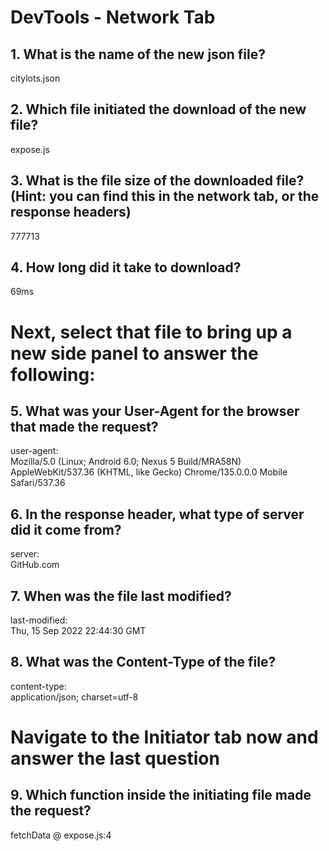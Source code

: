 #   DevTools - Network Tab
## 1. What is the name of the new json file?
citylots.json
## 2. Which file initiated the download of the new file?
expose.js
## 3. What is the file size of the downloaded file? (Hint: you can find this in the network tab, or the response headers)
777713
## 4. How long did it take to download?
69ms
# Next, select that file to bring up a new side panel to answer the following:
## 5. What was your User-Agent for the browser that made the request?
user-agent:                       
Mozilla/5.0 (Linux; Android 6.0; Nexus 5 Build/MRA58N) AppleWebKit/537.36 (KHTML, like Gecko) Chrome/135.0.0.0 Mobile Safari/537.36
## 6. In the response header, what type of server did it come from?
server:                     
GitHub.com
## 7. When was the file last modified?
last-modified:                    
Thu, 15 Sep 2022 22:44:30 GMT
## 8. What was the Content-Type of the file?
content-type:                   
application/json; charset=utf-8
# Navigate to the Initiator tab now and answer the last question
## 9. Which function inside the initiating file made the request?
fetchData @ expose.js:4